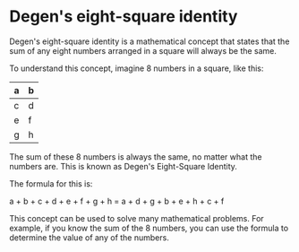 # Degen's eight-square identity

Degen's eight-square identity is a mathematical concept that states that the sum of any eight numbers arranged in a square will always be the same.

To understand this concept, imagine 8 numbers in a square, like this:

| a | b |
|---|---|
| c | d |
| e | f |
| g | h |

The sum of these 8 numbers is always the same, no matter what the numbers are. This is known as Degen's Eight-Square Identity.

The formula for this is:

a + b + c + d + e + f + g + h = a + d + g + b + e + h + c + f

This concept can be used to solve many mathematical problems. For example, if you know the sum of the 8 numbers, you can use the formula to determine the value of any of the numbers.
